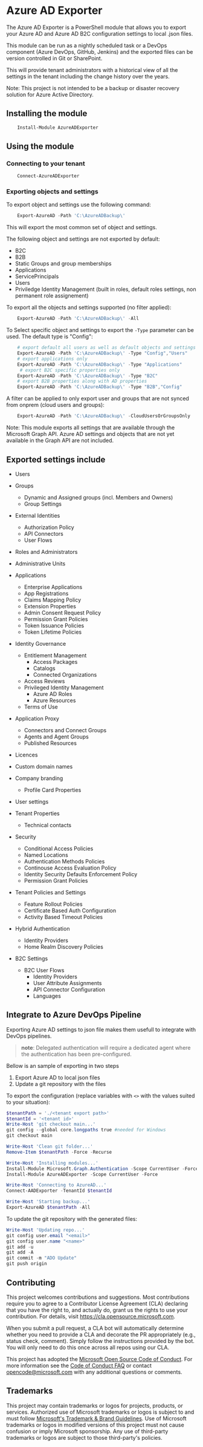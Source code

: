 # Azure AD Exporter

The Azure AD Exporter is a PowerShell module that allows you to export your Azure AD and Azure AD B2C configuration settings to local .json files.

This module can be run as a nightly scheduled task or a DevOps component (Azure DevOps, GitHub, Jenkins) and the exported files can be version controlled in Git or SharePoint.

This will provide tenant administrators with a historical view of all the settings in the tenant including the change history over the years.

Note: This project is not intended to be a backup or disaster recovery solution for Azure Active Directory.

## Installing the module
```powershell
    Install-Module AzureADExporter
```

## Using the module

### Connecting to your tenant
```powershell
    Connect-AzureADExporter
```

### Exporting objects and settings

To export object and settings use the following command:

```powershell
    Export-AzureAD -Path 'C:\AzureADBackup\'
```

This will export the most common set of object and settings.

The following object and settings are not exported by default:
* B2C
* B2B
* Static Groups and group memberships
* Applications
* ServicePrincipals
* Users
* Priviledge Identity Management (built in roles, default roles settings, non permanent role assignement)

To export all the objects and settings supported (no filter applied):

```powershell
    Export-AzureAD -Path 'C:\AzureADBackup\' -All
```

To Select specific object and settings to export the ``-Type`` parameter can be used. The default type is "Config":

```powershell
    # export default all users as well as default objects and settings
    Export-AzureAD -Path 'C:\AzureADBackup\' -Type "Config","Users"
    # export applications only
    Export-AzureAD -Path 'C:\AzureADBackup\' -Type "Applications"
     # export B2C specific properties only
    Export-AzureAD -Path 'C:\AzureADBackup\' -Type "B2C"
    # export B2B properties along with AD properties
    Export-AzureAD -Path 'C:\AzureADBackup\' -Type "B2B","Config"
```

A filter can be applied to only export user and groups that are not synced from onprem (cloud users and groups):

```powershell
    Export-AzureAD -Path 'C:\AzureADBackup\' -CloudUsersOrGroupsOnly
```
Note: This module exports all settings that are available through the Microsoft Graph API. Azure AD settings and objects that are not yet available in the Graph API are not included.

## Exported settings include
* Users
* Groups
  * Dynamic and Assigned groups (incl. Members and Owners)
  * Group Settings
* External Identities
  * Authorization Policy
  * API Connectors
  * User Flows
* Roles and Administrators
* Administrative Units
* Applications
  * Enterprise Applications
  * App Registrations
  * Claims Mapping Policy
  * Extension Properties
  * Admin Consent Request Policy
  * Permission Grant Policies
  * Token Issuance Policies
  * Token Lifetime Policies
* Identity Governance
  * Entitlement Management
    * Access Packages
    * Catalogs
    * Connected Organizations
  * Access Reviews
  * Privileged Identity Management
    * Azure AD Roles
    * Azure Resources
  * Terms of Use
* Application Proxy
  * Connectors and Connect Groups
  * Agents and Agent Groups
  * Published Resources
* Licences
* Custom domain names
* Company branding
  * Profile Card Properties
* User settings
* Tenant Properties
  * Technical contacts
* Security
  * Conditional Access Policies
  * Named Locations
  * Authentication Methods Policies
  * Continouse Access Evaluation Policy
  * Identity Security Defaults Enforcement Policy
  * Permission Grant Policies
* Tenant Policies and Settings
  * Feature Rollout Policies
  * Certificate Based Auth Configuration
  * Activity Based Timeout Policies
* Hybrid Authentication
  * Identity Providers
  * Home Realm Discovery Policies

* B2C Settings
  * B2C User Flows
    * Identity Providers
    * User Attribute Assignments
    * API Connector Configuration
    * Languages



## Integrate to Azure DevOps Pipeline

Exporting Azure AD settings to json file makes them usefull to integrate with DevOps pipelines.

> **note**: 
> Delegated authentication will require a dedicated agent where the authentication has been pre-configured.

Bellow is an sample of exporting in two steps
1. Export Azure AD to local json files
2. Update a git repository with the files

To export the configuration (replace variables with ``<>`` with the values suited to your situation):
```powershell
$tenantPath = './<tenant export path>'
$tenantId = '<tenant id>'
Write-Host 'git checkout main...'
git config --global core.longpaths true #needed for Windows
git checkout main

Write-Host 'Clean git folder...'
Remove-Item $tenantPath -Force -Recurse

Write-Host 'Installing modules...'
Install-Module Microsoft.Graph.Authentication -Scope CurrentUser -Force
Install-Module AzureADExporter -Scope CurrentUser -Force

Write-Host 'Connecting to AzureAD...'
Connect-AADExporter -TenantId $tenantId

Write-Host 'Starting backup...'
Export-AzureAD $tenantPath -All
```

To update the git repository with the generated files:
```powershell
Write-Host 'Updating repo...'
git config user.email "<email>"
git config user.name "<name>"
git add -u
git add -A
git commit -m "ADO Update"
git push origin
```

## Contributing

This project welcomes contributions and suggestions.  Most contributions require you to agree to a
Contributor License Agreement (CLA) declaring that you have the right to, and actually do, grant us
the rights to use your contribution. For details, visit https://cla.opensource.microsoft.com.

When you submit a pull request, a CLA bot will automatically determine whether you need to provide
a CLA and decorate the PR appropriately (e.g., status check, comment). Simply follow the instructions
provided by the bot. You will only need to do this once across all repos using our CLA.

This project has adopted the [Microsoft Open Source Code of Conduct](https://opensource.microsoft.com/codeofconduct/).
For more information see the [Code of Conduct FAQ](https://opensource.microsoft.com/codeofconduct/faq/) or
contact [opencode@microsoft.com](mailto:opencode@microsoft.com) with any additional questions or comments.

## Trademarks

This project may contain trademarks or logos for projects, products, or services. Authorized use of Microsoft 
trademarks or logos is subject to and must follow 
[Microsoft's Trademark & Brand Guidelines](https://www.microsoft.com/en-us/legal/intellectualproperty/trademarks/usage/general).
Use of Microsoft trademarks or logos in modified versions of this project must not cause confusion or imply Microsoft sponsorship.
Any use of third-party trademarks or logos are subject to those third-party's policies.
